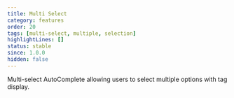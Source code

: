 ```yaml
---
title: Multi Select
category: features
order: 20
tags: [multi-select, multiple, selection]
highlightLines: []
status: stable
since: 1.0.0
hidden: false
---
```


Multi-select AutoComplete allowing users to select multiple options with tag display.
